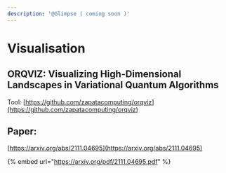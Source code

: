```yaml
---
description: '@Glimpse ( coming soon )'
---
```


# Visualisation

## ORQVIZ: Visualizing High-Dimensional Landscapes in Variational Quantum Algorithms

Tool: [https://github.com/zapatacomputing/orqviz](https://github.com/zapatacomputing/orqviz)

## Paper:

[https://arxiv.org/abs/2111.04695](https://arxiv.org/abs/2111.04695)

{% embed url="https://arxiv.org/pdf/2111.04695.pdf" %}

